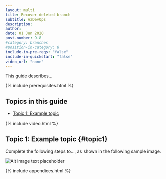 ```yaml
---
layout: multi
title: Recover deleted branch
subtitle: AzDevOps
description:
author:
date: 01 Jun 2020
post-number: 9.8
#category: branches
#position-in-category: 8
include-in-pre-reqs: "false"
include-in-quickstart: "false"
video_url: "none"
---
```


This guide describes...

{% include prerequisites.html %}

## Topics in this guide

- [Topic 1: Example topic](#topic1)

{% include video.html %}

## Topic 1: Example topic {#topic1}

Complete the following steps to..., as shown in the following sample image.

![Alt image text placeholder](../../assets/images/09-branches/recover/azdev/img-placeholder.png)

{% include appendices.html %}

